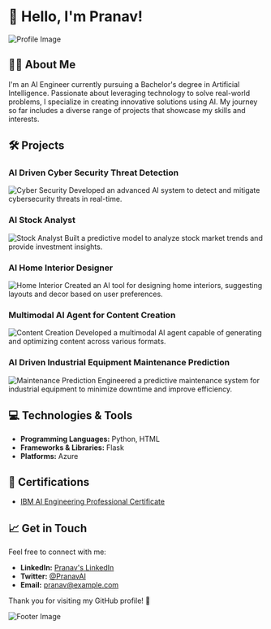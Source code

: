 # 👋 Hello, I'm Pranav!

![Profile Image](8982396.png)

## 🧑‍💻 About Me

I'm an AI Engineer currently pursuing a Bachelor's degree in Artificial Intelligence. Passionate about leveraging technology to solve real-world problems, I specialize in creating innovative solutions using AI. My journey so far includes a diverse range of projects that showcase my skills and interests.

## 🛠️ Projects

### AI Driven Cyber Security Threat Detection
![Cyber Security](https://images.unsplash.com/photo-1607524253801-8b0b8cf6a6f4?crop=entropy&cs=tinysrgb&fit=max&fm=jpg&ixid=MnwzNjUyOXwwfDF8c2VhcmNofDF8fGFpJTIwY3liZXIlMjBzZWN1cml0eXx8MHx8fDE2NTg2Nzg5Njc&ixlib=rb-1.2.1&q=80&w=600)
Developed an advanced AI system to detect and mitigate cybersecurity threats in real-time.

### AI Stock Analyst
![Stock Analyst](https://images.unsplash.com/photo-1581091911401-059b37190d7b?crop=entropy&cs=tinysrgb&fit=max&fm=jpg&ixid=MnwzNjUyOXwwfDF8c2VhcmNofDJ8fGFpJTIwY3liZXIlMjBzdG9jayUyMGFubHlzaXN0fHwwfHwwfDE2NTg2Nzg5Njc&ixlib=rb-1.2.1&q=80&w=600)
Built a predictive model to analyze stock market trends and provide investment insights.

### AI Home Interior Designer
![Home Interior](https://images.unsplash.com/photo-1574180045827-f1b22e57c004?crop=entropy&cs=tinysrgb&fit=max&fm=jpg&ixid=MnwzNjUyOXwwfDF8c2VhcmNofDd8fGFpJTIwY2FsbGElMjBhcHBsaWFuY2V8fDB8fDF8fDE2NTg2Nzg5Njc&ixlib=rb-1.2.1&q=80&w=600)
Created an AI tool for designing home interiors, suggesting layouts and decor based on user preferences.

### Multimodal AI Agent for Content Creation
![Content Creation](https://images.unsplash.com/photo-1604595928663-9071c4c9187f?crop=entropy&cs=tinysrgb&fit=max&fm=jpg&ixid=MnwzNjUyOXwwfDF8c2VhcmNofDkwfGFpJTIwY2FsbGElMjBhcHBsaWFuY2V8fDB8fHwwfDE2NTg2Nzg5Njc&ixlib=rb-1.2.1&q=80&w=600)
Developed a multimodal AI agent capable of generating and optimizing content across various formats.

### AI Driven Industrial Equipment Maintenance Prediction
![Maintenance Prediction](https://images.unsplash.com/photo-1572456493757-f4b0a51f79dc?crop=entropy&cs=tinysrgb&fit=max&fm=jpg&ixid=MnwzNjUyOXwwfDF8c2VhcmNofDJ8fGFpJTIwY2FsbGElMjBhcHBsaWFuY2V8fDB8fHwwfDE2NTg2Nzg5Njc&ixlib=rb-1.2.1&q=80&w=600)
Engineered a predictive maintenance system for industrial equipment to minimize downtime and improve efficiency.

## 💻 Technologies & Tools

- **Programming Languages:** Python, HTML
- **Frameworks & Libraries:** Flask
- **Platforms:** Azure

## 📜 Certifications

- [IBM AI Engineering Professional Certificate](https://www.coursera.org/account/accomplishments/verify/ABC123)

## 📈 Get in Touch

Feel free to connect with me:

- **LinkedIn:** [Pranav's LinkedIn](https://www.linkedin.com/in/pranav)
- **Twitter:** [@PranavAI](https://twitter.com/PranavAI)
- **Email:** [pranav@example.com](mailto:pranav@example.com)

Thank you for visiting my GitHub profile! 🚀

![Footer Image](https://images.unsplash.com/photo-1506748686214e9df14f5a5b5a2?crop=entropy&cs=tinysrgb&fit=max&fm=jpg&ixid=MnwzNjUyOXwwfDF8c2VhcmNofDJ8fGFpJTIwZW5naW5lZXJ8MHx8fDE2NTg2Nzg5Njc&ixlib=rb-1.2.1&q=80&w=1200)
